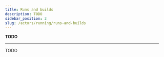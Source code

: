 ```yaml
---
title: Runs and builds
description: TODO
sidebar_position: 2
slug: /actors/running/runs-and-builds
---
```


**TODO**

---

TODO